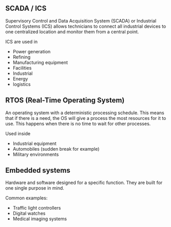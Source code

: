 ## SCADA / ICS

Supervisory Control and Data Acquisition System (SCADA)  or Industrial Control Systems (ICS) allows technicians to connect all industrial devices to one centralized location and monitor them from a central point.

ICS are used in
- Power generation
- Refining
- Manufacturing equipment
- Facilities
- Industrial
- Energy
- logistics

## RTOS (Real-Time Operating System)

An operating system with a deterministic processing schedule. This means that if there is a need, the OS will give a process the most resources for it to use. This happens when there is no time to wait for other processes.

Used inside
- Industrial equipment
- Automobiles (sudden break for example)
- Military environments

## Embedded systems

Hardware and software designed for a specific function. They are built for one single purpose in mind.

Common examples:
- Traffic light controllers
- Digital watches
- Medical imaging systems 

